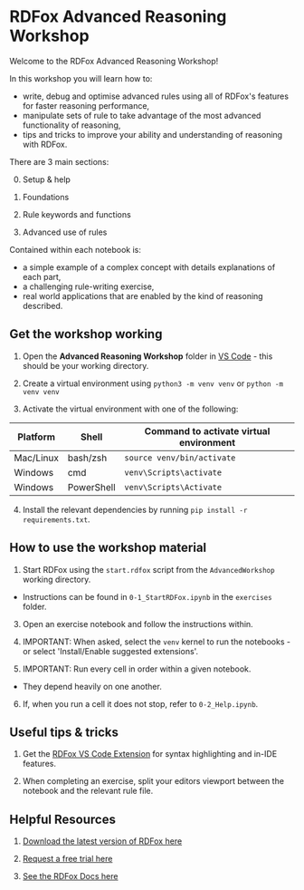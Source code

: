 # RDFox Advanced Reasoning Workshop

Welcome to the RDFox Advanced Reasoning Workshop!

In this workshop you will learn how to:
- write, debug and optimise advanced rules using all of RDFox's features for faster reasoning performance,
- manipulate sets of rule to take advantage of the most advanced functionality of reasoning,
- tips and tricks to improve your ability and understanding of reasoning with RDFox.

There are 3 main sections:

0. Setup & help

1. Foundations

2. Rule keywords and functions

3. Advanced use of rules

Contained within each notebook is:
- a simple example of a complex concept with details explanations of each part,
- a challenging rule-writing exercise,
- real world applications that are enabled by the kind of reasoning described.

## Get the workshop working

1. Open the **Advanced Reasoning Workshop** folder in [VS Code](https://code.visualstudio.com/) - this should be your working directory.

2. Create a virtual environment using `python3 -m venv venv` or `python -m venv venv`

3. Activate the virtual environment with one of the following:

| Platform | Shell | Command to activate virtual environment |
|----------|-------|-----------------------------------------|
| Mac/Linux | bash/zsh | `source venv/bin/activate` |
| Windows | cmd | `venv\Scripts\activate` |
| Windows | PowerShell | `venv\Scripts\Activate` |

4. Install the relevant dependencies by running `pip install -r requirements.txt`.

## How to use the workshop material

1. Start RDFox using the `start.rdfox` script from the `AdvancedWorkshop` working directory.

- Instructions can be found in `0-1_StartRDFox.ipynb` in the `exercises` folder.

3. Open an exercise notebook and follow the instructions within.

4. IMPORTANT: When asked, select the `venv` kernel to run the notebooks - or select 'Install/Enable suggested extensions'.

5. IMPORTANT: Run every cell in order within a given notebook.

- They depend heavily on one another.

6. If, when you run a cell it does not stop, refer to `0-2_Help.ipynb`.

## Useful tips & tricks

1. Get the [RDFox VS Code Extension](https://marketplace.visualstudio.com/items?itemName=rdfox.rdfox-rdf) for syntax highlighting and in-IDE features.

2. When completing an exercise, split your editors viewport between the notebook and the relevant rule file.

## Helpful Resources

1. [Download the latest version of RDFox here](https://www.oxfordsemantic.tech/download)

2. [Request a free trial here](https://www.oxfordsemantic.tech/free-trial)

3. [See the RDFox Docs here](https://docs.oxfordsemantic.tech)
